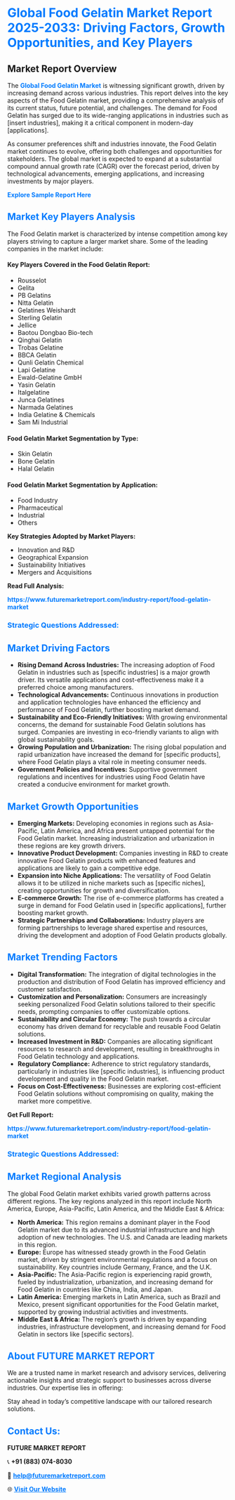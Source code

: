 <h1 style="color: #007BFF;">Global Food Gelatin Market Report 2025-2033: Driving Factors, Growth Opportunities, and Key Players</h1>

<section id="overview">
<h2>Market Report Overview</h2>
<p>The <a href="https://www.futuremarketreport.com/industry-report/food-gelatin-market" style="color: #007BFF; text-decoration: none;"><strong>Global Food Gelatin Market</strong></a> is witnessing significant growth, driven by increasing demand across various industries. This report delves into the key aspects of the Food Gelatin market, providing a comprehensive analysis of its current status, future potential, and challenges. The demand for Food Gelatin has surged due to its wide-ranging applications in industries such as [insert industries], making it a critical component in modern-day [applications].</p>
<p>As consumer preferences shift and industries innovate, the Food Gelatin market continues to evolve, offering both challenges and opportunities for stakeholders. The global market is expected to expand at a substantial compound annual growth rate (CAGR) over the forecast period, driven by technological advancements, emerging applications, and increasing investments by major players.</p>
</section>

<section id="overview">
<p><a href="https://www.futuremarketreport.com/request-sample/reportId=55136" style="color: #007BFF; text-decoration: none;"><strong>Explore Sample Report Here</strong></a></p>
</section>

<section id="key-players">
<h2 style="color: #007BFF;">Market Key Players Analysis</h2>
<p>The Food Gelatin market is characterized by intense competition among key players striving to capture a larger market share. Some of the leading companies in the market include:</p>
<h4>Key Players Covered in the Food Gelatin Report:</h4>
<ul><li>Rousselot</li><li>Gelita</li><li>PB Gelatins</li><li>Nitta Gelatin</li><li>Gelatines Weishardt</li><li>Sterling Gelatin</li><li>Jellice</li><li>Baotou Dongbao Bio-tech</li><li>Qinghai Gelatin</li><li>Trobas Gelatine</li><li>BBCA Gelatin</li><li>Qunli Gelatin Chemical</li><li>Lapi Gelatine</li><li>Ewald-Gelatine GmbH</li><li>Yasin Gelatin</li><li>Italgelatine</li><li>Junca Gelatines</li><li>Narmada Gelatines</li><li>India Gelatine &amp; Chemicals</li><li>Sam Mi Industrial</li></ul>
<h4>Food Gelatin Market Segmentation by Type:</h4>
<ul><li>Skin Gelatin</li><li>Bone Gelatin</li><li>Halal Gelatin</li></ul>

<h4>Food Gelatin Market Segmentation by Application:</h4>
<ul><li>Food Industry</li><li>Pharmaceutical</li><li>Industrial</li><li>Others</li></ul>
<p><strong>Key Strategies Adopted by Market Players:</strong></p>
<ul>
<li>Innovation and R&D</li>
<li>Geographical Expansion</li>
<li>Sustainability Initiatives</li>
<li>Mergers and Acquisitions</li>
</ul>
</section>

<section>
<p><strong>Read Full Analysis: </strong></p><a href="https://www.futuremarketreport.com/industry-report/food-gelatin-market" style="color: #007BFF; text-decoration: none;"><strong>https://www.futuremarketreport.com/industry-report/food-gelatin-market</strong></a>
<h3 style="color: #007BFF;">Strategic Questions Addressed:</h3>
</section>

<section id="driving-factors">
<h2 style="color: #007BFF;">Market Driving Factors</h2>
<ul>
<li><strong>Rising Demand Across Industries:</strong> The increasing adoption of Food Gelatin in industries such as [specific industries] is a major growth driver. Its versatile applications and cost-effectiveness make it a preferred choice among manufacturers.</li>
<li><strong>Technological Advancements:</strong> Continuous innovations in production and application technologies have enhanced the efficiency and performance of Food Gelatin, further boosting market demand.</li>
<li><strong>Sustainability and Eco-Friendly Initiatives:</strong> With growing environmental concerns, the demand for sustainable Food Gelatin solutions has surged. Companies are investing in eco-friendly variants to align with global sustainability goals.</li>
<li><strong>Growing Population and Urbanization:</strong> The rising global population and rapid urbanization have increased the demand for [specific products], where Food Gelatin plays a vital role in meeting consumer needs.</li>
<li><strong>Government Policies and Incentives:</strong> Supportive government regulations and incentives for industries using Food Gelatin have created a conducive environment for market growth.</li>
</ul>
</section>

<section id="growth-opportunities">
<h2 style="color: #007BFF;">Market Growth Opportunities</h2>
<ul>
<li><strong>Emerging Markets:</strong> Developing economies in regions such as Asia-Pacific, Latin America, and Africa present untapped potential for the Food Gelatin market. Increasing industrialization and urbanization in these regions are key growth drivers.</li>
<li><strong>Innovative Product Development:</strong> Companies investing in R&D to create innovative Food Gelatin products with enhanced features and applications are likely to gain a competitive edge.</li>
<li><strong>Expansion into Niche Applications:</strong> The versatility of Food Gelatin allows it to be utilized in niche markets such as [specific niches], creating opportunities for growth and diversification.</li>
<li><strong>E-commerce Growth:</strong> The rise of e-commerce platforms has created a surge in demand for Food Gelatin used in [specific applications], further boosting market growth.</li>
<li><strong>Strategic Partnerships and Collaborations:</strong> Industry players are forming partnerships to leverage shared expertise and resources, driving the development and adoption of Food Gelatin products globally.</li>
</ul>
</section>

<section id="trending-factors">
<h2 style="color: #007BFF;">Market Trending Factors</h2>
<ul>
<li><strong>Digital Transformation:</strong> The integration of digital technologies in the production and distribution of Food Gelatin has improved efficiency and customer satisfaction.</li>
<li><strong>Customization and Personalization:</strong> Consumers are increasingly seeking personalized Food Gelatin solutions tailored to their specific needs, prompting companies to offer customizable options.</li>
<li><strong>Sustainability and Circular Economy:</strong> The push towards a circular economy has driven demand for recyclable and reusable Food Gelatin solutions.</li>
<li><strong>Increased Investment in R&D:</strong> Companies are allocating significant resources to research and development, resulting in breakthroughs in Food Gelatin technology and applications.</li>
<li><strong>Regulatory Compliance:</strong> Adherence to strict regulatory standards, particularly in industries like [specific industries], is influencing product development and quality in the Food Gelatin market.</li>
<li><strong>Focus on Cost-Effectiveness:</strong> Businesses are exploring cost-efficient Food Gelatin solutions without compromising on quality, making the market more competitive.</li>
</ul>
</section>

<section>
<p><strong>Get Full Report: </strong></p><a href="https://www.futuremarketreport.com/industry-report/food-gelatin-market" style="color: #007BFF; text-decoration: none;"><strong>https://www.futuremarketreport.com/industry-report/food-gelatin-market</strong></a>
<h3 style="color: #007BFF;">Strategic Questions Addressed:</h3>
</section>


<section id="regional-analysis">
<h2 style="color: #007BFF;">Market Regional Analysis</h2>
<p>The global Food Gelatin market exhibits varied growth patterns across different regions. The key regions analyzed in this report include North America, Europe, Asia-Pacific, Latin America, and the Middle East & Africa:</p>
<ul>
<li><strong>North America:</strong> This region remains a dominant player in the Food Gelatin market due to its advanced industrial infrastructure and high adoption of new technologies. The U.S. and Canada are leading markets in this region.</li>
<li><strong>Europe:</strong> Europe has witnessed steady growth in the Food Gelatin market, driven by stringent environmental regulations and a focus on sustainability. Key countries include Germany, France, and the U.K.</li>
<li><strong>Asia-Pacific:</strong> The Asia-Pacific region is experiencing rapid growth, fueled by industrialization, urbanization, and increasing demand for Food Gelatin in countries like China, India, and Japan.</li>
<li><strong>Latin America:</strong> Emerging markets in Latin America, such as Brazil and Mexico, present significant opportunities for the Food Gelatin market, supported by growing industrial activities and investments.</li>
<li><strong>Middle East & Africa:</strong> The region’s growth is driven by expanding industries, infrastructure development, and increasing demand for Food Gelatin in sectors like [specific sectors].</li>
</ul>
</section>

<footer>
<h2 style="color: #007BFF;">About FUTURE MARKET REPORT</h2>
<p>We are a trusted name in market research and advisory services, delivering actionable insights and strategic support to businesses across diverse industries. Our expertise lies in offering:</p>

<p>Stay ahead in today’s competitive landscape with our tailored research solutions.</p>

<h2 style="color: #007BFF;">Contact Us:</h2>
<p><strong>FUTURE MARKET REPORT</strong></p>
<p>📞 <strong>+91 (883) 074-8030</strong></p>
<p>📧 <strong><a href="mailto:help@futuremarketreport.com" style="color: #007BFF;">help@futuremarketreport.com</a></strong></p>
<p>🌐 <strong><a href="https://www.futuremarketreport.com/" style="color: #007BFF;">Visit Our Website</a></strong></p>
</footer>